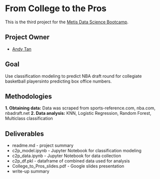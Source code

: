 # From College to the Pros
This is the third project for the [Metis Data Science Bootcamp](www.thisismetis.com/).

## Project Owner
* [Andy Tan](https://github.com/enndy6285)

## Goal
Use classification modeling to predict NBA draft round for collegiate basketball playersinto predicting box office numbers.

## Methodologies

**1. Obtaining data:** Data was scraped from sports-reference.com, nba.com, nbadraft.net
**2. Data analysis:** KNN, Logistic Regression, Random Forest, Multiclass classification

## Deliverables
- readme.md - project summary
- c2p_model.ipynb - Jupyter Notebook for classification modeling
- c2p_data.ipynb - Jupyter Notebook for data collection
- c2p_df.pkl - dataframe of combined data used for analysis
- College_to_Pros_slides.pdf - Google slides presentation
- write-up summary

